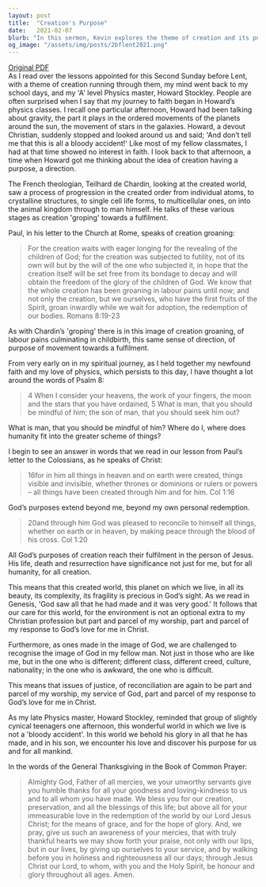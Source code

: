 ```yaml
---
layout: post
title:  "Creation's Purpose"
date:   2021-02-07
blurb: "In this sermon, Kevin explores the theme of creation and its purpose. He recalls how his journey to faith began in physics classes, where he pondered the order and purpose in the universe. He discusses the teachings of French theologian, Teilhard de Chardin, and the Apostle Paul, both of whom saw a progression and purpose in creation. Kevin emphasizes that our care for the world and for each other are integral parts of our worship and response to God's love."
og_image: "/assets/img/posts/2bflent2021.png"
---
```

[Original PDF](/assets/pdf/2bflent2021.pdf)    
As I read over the lessons appointed for this Second Sunday before Lent, with a theme of creation running through them, my mind went back to my school days, and my 'A' level Physics master, Howard Stockley. People are often surprised when I say that my journey to faith began in Howard’s physics classes. I recall one particular afternoon, Howard had been talking about gravity, the part it plays in the ordered movements of the planets around the sun, the movement of stars in the galaxies. Howard, a devout Christian, suddenly stopped and looked around us and said; 'And don’t tell me that this is all a bloody accident!' Like most of my fellow classmates, I had at that time showed no interest in faith. I look back to that afternoon, a time when Howard got me thinking about the idea of creation having a purpose, a direction.

The French theologian, Teilhard de Chardin, looking at the created world, saw a process of progression in the created order from individual atoms, to crystalline structures, to single cell life forms, to multicellular ones, on into the animal kingdom through to man himself. He talks of these various stages as creation 'groping' towards a fulfilment.

Paul, in his letter to the Church at Rome, speaks of creation groaning:

> For the creation waits with eager longing for the revealing of the children of God; for the creation was subjected to futility, not of its own will but by the will of the one who subjected it, in hope that the creation itself will be set free from its bondage to decay and will obtain the freedom of the glory of the children of God. We know that the whole creation has been groaning in labour pains until now; and not only the creation, but we ourselves, who have the first fruits of the Spirit, groan inwardly while we wait for adoption, the redemption of our bodies. Romans 8:19-23

As with Chardin’s 'groping' there is in this image of creation groaning, of labour pains culminating in childbirth, this same sense of direction, of purpose of movement towards a fulfilment.

From very early on in my spiritual journey, as I held together my newfound faith and my love of physics, which persists to this day, I have thought a lot around the words of Psalm 8:

> 4 When I consider your heavens, the work of your fingers, the moon and the stars that you have ordained,
5 What is man, that you should be mindful of him; the son of man, that you should seek him out?

What is man, that you should be mindful of him? Where do I, where does humanity fit into the greater scheme of things?

I begin to see an answer in words that we read in our lesson from Paul’s letter to the Colossians, as he speaks of Christ:

> 16for in him all things in heaven and on earth were created, things visible and invisible, whether thrones or dominions or rulers or powers – all things have been created through him and for him. Col 1:16

God’s purposes extend beyond me, beyond my own personal redemption.

> 20and through him God was pleased to reconcile to himself all things, whether on earth or in heaven, by making peace through the blood of his cross. Col 1:20

All God’s purposes of creation reach their fulfilment in the person of Jesus. His life, death and resurrection have significance not just for me, but for all humanity, for all creation.

This means that this created world, this planet on which we live, in all its beauty, its complexity, its fragility is precious in God’s sight. As we read in Genesis, 'God saw all that he had made and it was very good.' It follows that our care for this world, for the environment is not an optional extra to my Christian profession but part and parcel of my worship, part and parcel of my response to God’s love for me in Christ.

Furthermore, as ones made in the image of God, we are challenged to recognise the image of God in my fellow man. Not just in those who are like me, but in the one who is different; different class, different creed, culture, nationality; in the one who is awkward, the one who is difficult.

This means that issues of justice, of reconciliation are again to be part and parcel of my worship, my service of God, part and parcel of my response to God’s love for me in Christ.

As my late Physics master, Howard Stockley, reminded that group of slightly cynical teenagers one afternoon, this wonderful world in which we live is not a 'bloody accident'. In this world we behold his glory in all that he has made, and in his son, we encounter his love and discover his purpose for us and for all mankind.

In the words of the General Thanksgiving in the Book of Common Prayer:

> Almighty God, Father of all mercies, we your unworthy servants give you humble thanks for all your goodness and loving-kindness to us and to all whom you have made. We bless you for our creation, preservation, and all the blessings of this life; but above all for your immeasurable love in the redemption of the world by our Lord Jesus Christ; for the means of grace, and for the hope of glory. And, we pray, give us such an awareness of your mercies, that with truly thankful hearts we may show forth your praise, not only with our lips, but in our lives, by giving up ourselves to your service, and by walking before you in holiness and righteousness all our days; through Jesus Christ our Lord, to whom, with you and the Holy Spirit, be honour and glory throughout all ages. Amen.
